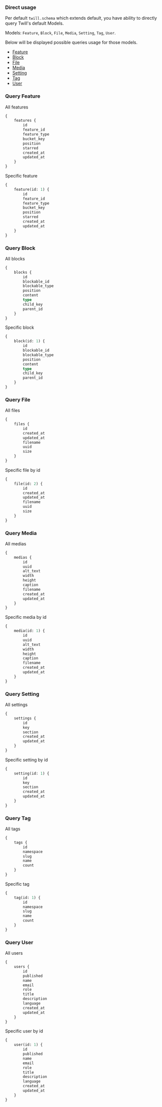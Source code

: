 ### Direct usage

Per default `twill.schema` which extends default, you have ability to directly query Twill's default Models.

Models: `Feature`, `Block`, `File`, `Media`, `Setting`, `Tag`, `User`.

Below will be displayed possible queries usage for those models.

*   [Feature](#query-feature)
*   [Block](#query-block)
*   [File](#query-file)
*   [Media](#query-media)
*   [Setting](#query-setting)
*   [Tag](#query-tag)
*   [User](#query-user)

### Query Feature

All features

```graphql
{
    features {
        id
        feature_id
        feature_type
        bucket_key
        position
        starred
        created_at
        updated_at
    }
}
```

Specific feature

```graphql
{
    feature(id: 1) {
        id
        feature_id
        feature_type
        bucket_key
        position
        starred
        created_at
        updated_at
    }
}
```

### Query Block

All blocks

```graphql
{
    blocks {
        id
        blockable_id
        blockable_type
        position
        content
        type
        child_key
        parent_id
    }
}
```

Specific block

```graphql
{
    block(id: 1) {
        id
        blockable_id
        blockable_type
        position
        content
        type
        child_key
        parent_id
    }
}
```

### Query File

All files
```graphql
{
    files {
        id
        created_at
        updated_at
        filename
        uuid
        size
    }
}
```


Specific file by id
```graphql
{
    file(id: 2) {
        id
        created_at
        updated_at
        filename
        uuid
        size
    }
}
```

### Query Media

All medias

```graphql
{
    medias {
        id
        uuid
        alt_text
        width
        height
        caption
        filename
        created_at
        updated_at
    }
}
```

Specific media by id

```graphql
{
    media(id: 1) {
        id
        uuid
        alt_text
        width
        height
        caption
        filename
        created_at
        updated_at
    }
}
```

### Query Setting

All settings

```graphql
{
    settings {
        id
        key
        section
        created_at
        updated_at
    }
}
```

Specific setting by id

```graphql
{
    setting(id: 1) {
        id
        key
        section
        created_at
        updated_at
    }
}
```

### Query Tag

All tags

```graphql
{
    tags {
        id
        namespace
        slug
        name
        count
    }
}
```

Specific tag

```graphql
{
    tag(id: 1) {
        id
        namespace
        slug
        name
        count
    }
}
```

### Query User

All users

```graphql
{
    users {
        id
        published
        name
        email
        role
        title
        description
        language
        created_at
        updated_at
    }
}
```

Specific user by id

```graphql
{
    user(id: 1) {
        id
        published
        name
        email
        role
        title
        description
        language
        created_at
        updated_at
    }
}
```